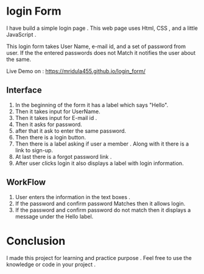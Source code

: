 # login Form

I have build a simple login page . This web page uses Html, CSS , and a little JavaScript .

This login form takes User Name, e-mail id, and a set of password from user. If the the entered passwords does not Match it notifies the user about the same.

Live Demo on : https://mridula455.github.io/login_form/


## Interface

1. In the beginning of the form it has a label which says "Hello".
2. Then it takes input for UserName.
3. Then it takes input for E-mail id .
4. Then it asks for password.
5. after that it ask to enter the same password.
6. Then there is a login button.
7. Then there is a label asking if user a member . Along with it there is a link to sign-up.
8. At last there is a forgot password link . 
9. After user clicks login it also displays a label with login information.

## WorkFlow

1. User enters the information in the text boxes .
2. If the password and confirm password Matches then it allows login.
3. If the password and confirm password do not match then it displays a message under the Hello label.

# Conclusion 

I made this project for learning and practice purpose . Feel free to use the knowledge or code in your project .
